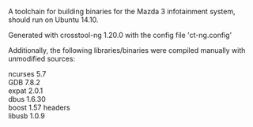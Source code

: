 A toolchain for building binaries for the Mazda 3 infotainment system, should run on Ubuntu 14.10.

Generated with crosstool-ng 1.20.0 with the config file 'ct-ng.config'

Additionally, the following libraries/binaries were compiled manually with unmodified sources:

ncurses 5.7 <br />
GDB 7.8.2 <br />
expat 2.0.1 <br />
dbus 1.6.30 <br />
boost 1.57 headers <br />
libusb 1.0.9 <br />
